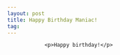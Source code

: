 ```yaml
---
layout: post
title: Happy Birthday Maniac!
tag: 
---
```



                <p>Happy birthday!</p>
            
